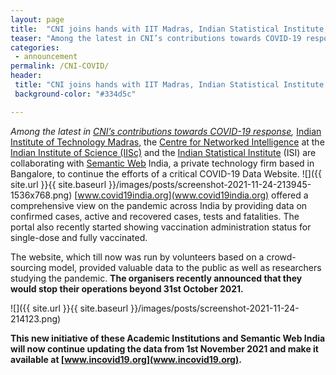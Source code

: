 ```yaml
---
layout: page
title:  "CNI joins hands with IIT Madras, Indian Statistical Institute, and Semantic Web India to continue COVID-19 Data Website Operations"
teaser: "Among the latest in CNI’s contributions towards COVID-19 response, Indian Institute of Technology Madras, the Centre for Networked Intelligence at the Indian Institute of Science (IISc) and the Indian Statistical Institute (ISI) are collaborating with Semantic Web India, a private technology firm based in Bangalore, to continue the efforts of a critical COVID-19 Data Website."
categories: 
 - announcement
permalink: /CNI-COVID/
header:
 title: "CNI joins hands with IIT Madras, Indian Statistical Institute, and Semantic Web India to continue COVID-19 Data Website Operations"
 background-color: "#334d5c"

---
```

*Among the latest in [CNI’s contributions towards COVID-19 response](https://cni.iisc.ac.in/covid-19-response/),* [Indian Institute of Technology Madras](https://www.iitm.ac.in/), the [Centre for Networked Intelligence](https://www.iitm.ac.in/) at the [Indian Institute of Science (IISc)](https://iisc.ac.in/) and the [Indian Statistical Institute](https://www.isical.ac.in/) (ISI) are collaborating with [Semantic Web](http://www.semanticwebindia.com/index.html#extHeader5-6i) India, a private technology firm based in Bangalore, to continue the efforts of a critical COVID-19 Data Website. 
![]({{ site.url }}{{ site.baseurl }}/images/posts/screenshot-2021-11-24-213945-1536x768.png) 
[www.covid19india.org](www.covid19india.org)  offered a comprehensive view on the pandemic across India by providing data on confirmed cases, active and recovered cases, tests and fatalities. The portal also recently started showing vaccination administration status for single-dose and fully vaccinated.  

The website, which till now was run by volunteers based on a crowd-sourcing model, provided valuable data to the public as well as researchers studying the pandemic. **The organisers  recently announced that they would stop their operations beyond 31st October 2021.**

![]({{ site.url }}{{ site.baseurl }}/images/posts/screenshot-2021-11-24-214123.png) 

**This new initiative of these Academic Institutions and Semantic Web India will now continue updating the data from 1st November 2021 and make it available at [www.incovid19.org](www.incovid19.org).**

